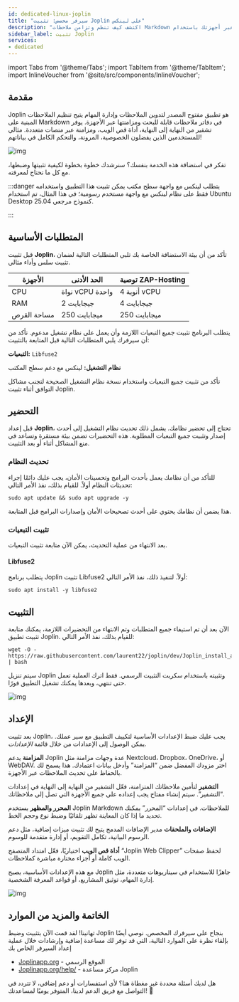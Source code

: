 ```yaml
---
id: dedicated-linux-joplin
title: "سيرفر مخصص: تثبيت Joplin على لينكس"
description: "اكتشف كيف تنظم وتزامن ملاحظات Markdown المشفرة عبر أجهزتك باستخدام Joplin لتدوين ملاحظات آمن ومرن → تعلّم المزيد الآن"
sidebar_label: تثبيت Joplin
services:
- dedicated
---
```


import Tabs from '@theme/Tabs';
import TabItem from '@theme/TabItem';
import InlineVoucher from '@site/src/components/InlineVoucher';

## مقدمة

Joplin هو تطبيق مفتوح المصدر لتدوين الملاحظات وإدارة المهام يتيح تنظيم الملاحظات المبنية على Markdown في دفاتر ملاحظات قابلة للبحث ومزامنتها عبر الأجهزة. يوفر تشفير من النهاية إلى النهاية، أداة قص الويب، ومزامنة عبر منصات متعددة. مثالي للمستخدمين الذين يفضلون الخصوصية، المرونة، والتحكم الكامل في بياناتهم!

![img](https://screensaver01.zap-hosting.com/index.php/s/qfo8k2RXWPFqi3g/preview)

تفكر في استضافة هذه الخدمة بنفسك؟ سنرشدك خطوة بخطوة لكيفية تثبيتها وضبطها، مع كل ما تحتاج لمعرفته.

:::danger يتطلب لينكس مع واجهة سطح مكتب
يمكن تثبيت هذا التطبيق واستخدامه فقط على نظام لينكس مع واجهة مستخدم رسومية؛ في هذا المثال، تم استخدام Ubuntu Desktop 25.04 كنموذج مرجعي.

:::

<InlineVoucher />



## المتطلبات الأساسية

قبل تثبيت **Joplin**، تأكد من أن بيئة الاستضافة الخاصة بك تلبي المتطلبات التالية لضمان تثبيت سلس وأداء مثالي.

| الأجهزة | الحد الأدنى | توصية ZAP-Hosting |
| ---------- | ------------ | -------------------------- |
| CPU| نواة vCPU واحدة | 4 أنوية vCPU |
| RAM| 2 جيجابايت | 4 جيجابايت |
| مساحة القرص | 250 ميجابايت | 250 ميجابايت |

يتطلب البرنامج تثبيت جميع التبعيات اللازمة وأن يعمل على نظام تشغيل مدعوم. تأكد من أن سيرفرك يلبي المتطلبات التالية قبل المتابعة بالتثبيت:

**التبعيات:** `Libfuse2`

**نظام التشغيل:** لينكس مع دعم سطح المكتب

تأكد من تثبيت جميع التبعيات واستخدام نسخة نظام التشغيل الصحيحة لتجنب مشاكل التوافق أثناء تثبيت Joplin.



## التحضير

قبل إعداد **Joplin**، تحتاج إلى تحضير نظامك. يشمل ذلك تحديث نظام التشغيل إلى أحدث إصدار وتثبيت جميع التبعيات المطلوبة. هذه التحضيرات تضمن بيئة مستقرة وتساعد في منع المشاكل أثناء أو بعد التثبيت.


### تحديث النظام
للتأكد من أن نظامك يعمل بأحدث البرامج وتحسينات الأمان، يجب عليك دائمًا إجراء تحديثات النظام أولاً. للقيام بذلك، نفذ الأمر التالي:

```
sudo apt update && sudo apt upgrade -y
```
هذا يضمن أن نظامك يحتوي على أحدث تصحيحات الأمان وإصدارات البرامج قبل المتابعة.

### تثبيت التبعيات
بعد الانتهاء من عملية التحديث، يمكن الآن متابعة تثبيت التبعيات.

#### Libfuse2
يتطلب برنامج Joplin تثبيت Libfuse2 أولاً. لتنفيذ ذلك، نفذ الأمر التالي:
```
sudo apt install -y libfuse2
```




## التثبيت
الآن بعد أن تم استيفاء جميع المتطلبات وتم الانتهاء من التحضيرات اللازمة، يمكنك متابعة تثبيت تطبيق Joplin. للقيام بذلك، نفذ الأمر التالي:

```
wget -O - https://raw.githubusercontent.com/laurent22/joplin/dev/Joplin_install_and_update.sh | bash
```

سيتم تنزيل Joplin وتثبيته باستخدام سكربت التثبيت الرسمي. فقط اترك العملية تعمل حتى تنتهي، وبعدها يمكنك تشغيل التطبيق فورًا.



![img](https://screensaver01.zap-hosting.com/index.php/s/Af9xjkqz7TSr4sZ/preview)



## الإعداد

بعد تثبيت Joplin، يجب عليك ضبط الإعدادات الأساسية لتكييف التطبيق مع سير عملك. يمكن الوصول إلى الإعدادات من خلال قائمة *الإعدادات*.

**المزامنة**
يدعم Joplin عدة وجهات مزامنة مثل Nextcloud، Dropbox، OneDrive، أو WebDAV. اختر مزودك المفضل ضمن “المزامنة” وأدخل بيانات اعتمادك. هذا يسمح لك بالحفاظ على تحديث الملاحظات عبر الأجهزة.

**التشفير**
لتأمين ملاحظاتك المتزامنة، فعّل التشفير من النهاية إلى النهاية في إعدادات “التشفير”. سيتم إنشاء مفتاح يجب إعداده على جميع الأجهزة التي تصل إلى ملاحظاتك.

**المحرر والمظهر**
يستخدم Joplin Markdown للملاحظات. في إعدادات “المحرر” يمكنك تحديد ما إذا كان المعاينة تظهر تلقائيًا وضبط نوع وحجم الخط.

**الإضافات والملحقات**
مدير الإضافات المدمج يتيح لك تثبيت ميزات إضافية، مثل دعم الرسوم البيانية، تكامل التقويم، أو إدارة متقدمة للوسوم.

**أداة قص الويب**
اختياريًا، فعّل امتداد المتصفح “Joplin Web Clipper” لحفظ صفحات الويب كاملة أو أجزاء مختارة مباشرة كملاحظات.

مع هذه الإعدادات الأساسية، يصبح Joplin جاهزًا للاستخدام في سيناريوهات متعددة، مثل إدارة المهام، توثيق المشاريع، أو قواعد المعرفة الشخصية.



![img](https://screensaver01.zap-hosting.com/index.php/s/FyjyeF3EcRFe2qf/preview)




## الخاتمة والمزيد من الموارد

تهانينا! لقد قمت الآن بتثبيت وضبط Joplin بنجاح على سيرفرك المخصص. نوصي أيضًا بإلقاء نظرة على الموارد التالية، التي قد توفر لك مساعدة إضافية وإرشادات خلال عملية إعداد السيرفر الخاص بك

- [Joplinapp.org](https://joplin.org/) - الموقع الرسمي
- [Joplinapp.org/help/](https://joplinapp.org/help/) - مركز مساعدة Joplin

هل لديك أسئلة محددة غير مغطاة هنا؟ لأي استفسارات أو دعم إضافي، لا تتردد في التواصل مع فريق الدعم لدينا، المتوفر يوميًا لمساعدتك! 🙂



<InlineVoucher />